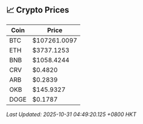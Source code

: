 ## 📈 Crypto Prices

| Coin | Price |
| ---- | ----- |
| BTC | $107261.0097 |
| ETH | $3737.1253 |
| BNB | $1058.4244 |
| CRV | $0.4820 |
| ARB | $0.2839 |
| OKB | $145.9327 |
| DOGE | $0.1787 |

_Last Updated: 2025-10-31 04:49:20.125 +0800 HKT_